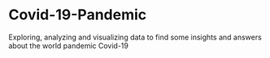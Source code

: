 # Covid-19-Pandemic
Exploring, analyzing and visualizing data to find some insights and answers about the world pandemic Covid-19
